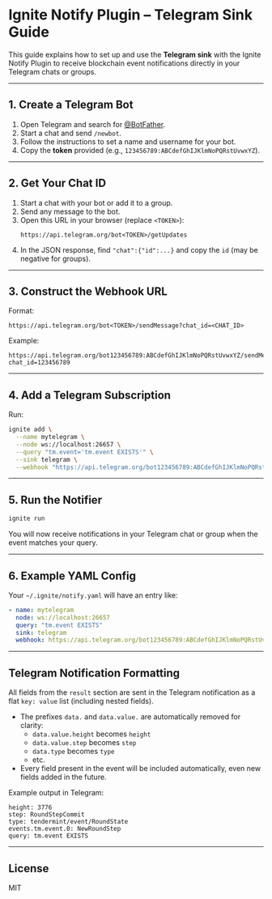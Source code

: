 # Ignite Notify Plugin – Telegram Sink Guide


This guide explains how to set up and use the **Telegram sink** with the Ignite Notify Plugin to receive blockchain event notifications directly in your Telegram chats or groups.

---

## 1. Create a Telegram Bot

1. Open Telegram and search for [@BotFather](https://t.me/botfather).
2. Start a chat and send `/newbot`.
3. Follow the instructions to set a name and username for your bot.
4. Copy the **token** provided (e.g., `123456789:ABCdefGhIJKlmNoPQRstUvwxYZ`).

---

## 2. Get Your Chat ID

1. Start a chat with your bot or add it to a group.
2. Send any message to the bot.
3. Open this URL in your browser (replace `<TOKEN>`):
   ```
   https://api.telegram.org/bot<TOKEN>/getUpdates
   ```
4. In the JSON response, find `"chat":{"id":...}` and copy the `id` (may be negative for groups).

---

## 3. Construct the Webhook URL

Format:
```
https://api.telegram.org/bot<TOKEN>/sendMessage?chat_id=<CHAT_ID>
```
Example:
```
https://api.telegram.org/bot123456789:ABCdefGhIJKlmNoPQRstUvwxYZ/sendMessage?chat_id=123456789
```

---

## 4. Add a Telegram Subscription

Run:
```sh
ignite add \
  --name mytelegram \
  --node ws://localhost:26657 \
  --query "tm.event='tm.event EXISTS'" \
  --sink telegram \
  --webhook "https://api.telegram.org/bot123456789:ABCdefGhIJKlmNoPQRstUvwxYZ/sendMessage?chat_id=123456789"
```

---

## 5. Run the Notifier

```sh
ignite run
```
You will now receive notifications in your Telegram chat or group when the event matches your query.

---

## 6. Example YAML Config

Your `~/.ignite/notify.yaml` will have an entry like:
```yaml
- name: mytelegram
  node: ws://localhost:26657
  query: "tm.event EXISTS"
  sink: telegram
  webhook: https://api.telegram.org/bot123456789:ABCdefGhIJKlmNoPQRstUvwxYZ/sendMessage?chat_id=123456789
```

---

## Telegram Notification Formatting

All fields from the `result` section are sent in the Telegram notification as a flat `key: value` list (including nested fields).

- The prefixes `data.` and `data.value.` are automatically removed for clarity:
    - `data.value.height` becomes `height`
    - `data.value.step` becomes `step`
    - `data.type` becomes `type`
    - etc.
- Every field present in the event will be included automatically, even new fields added in the future.

Example output in Telegram:

```
height: 3776
step: RoundStepCommit
type: tendermint/event/RoundState
events.tm.event.0: NewRoundStep
query: tm.event EXISTS
```

---

## License
MIT
